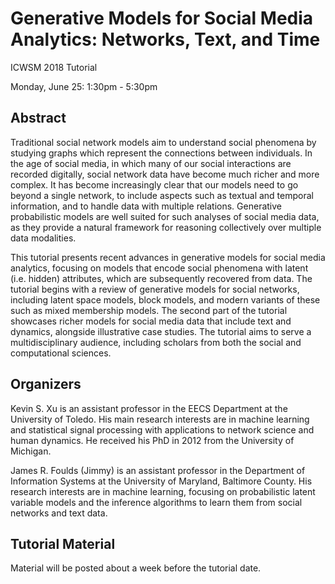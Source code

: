 # Generative Models for Social Media Analytics: Networks, Text, and Time
ICWSM 2018 Tutorial

Monday, June 25: 1:30pm - 5:30pm

## Abstract

Traditional social network models aim to understand social phenomena by studying graphs which represent the connections between individuals. In the age of social media, in which many of our social interactions are recorded digitally, social network data have become much richer and more complex. It has become increasingly clear that our models need to go beyond a single network, to include aspects such as textual and temporal information, and to handle data with multiple relations. Generative probabilistic models are well suited for such analyses of social media data, as they provide a natural framework for reasoning collectively over multiple data modalities.

This tutorial presents recent advances in generative models for social media analytics, focusing on models that encode social phenomena with latent (i.e. hidden) attributes, which are subsequently recovered from data. The tutorial begins with a review of generative models for social networks, including latent space models, block models, and modern variants of these such as mixed membership models. The second part of the tutorial showcases richer models for social media data that include text and dynamics, alongside illustrative case studies. The tutorial aims to serve a multidisciplinary audience, including scholars from both the social and computational sciences.

## Organizers

Kevin S. Xu is an assistant professor in the EECS Department at the University of Toledo. His main research interests are in machine learning and statistical signal processing with applications to network science and human dynamics. He received his PhD in 2012 from the University of Michigan.

James R. Foulds (Jimmy) is an assistant professor in the Department of Information Systems at the University of Maryland, Baltimore County. His research interests are in machine learning, focusing on probabilistic latent variable models and the inference algorithms to learn them from social networks and text data. 

## Tutorial Material

Material will be posted about a week before the tutorial date.

